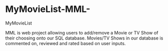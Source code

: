 # MyMovieList-MML-
MyMovieList

MML is web project allowing users to add/remove a Movie or TV Show of their choosing onto our SQL database.
Movies/TV Shows in our database is commented on, reviewed and rated based on user inputs.
